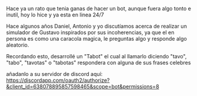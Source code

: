 Hace ya un rato que tenia ganas de hacer un bot, aunque fuera algo tonto e inutil, hoy lo hice y ya esta en linea 24/7

Hace algunos años Daniel, Antonio y yo discutíamos acerca de realizar un simulador de Gustavo inspirados por sus incoherencias, ya que el en persona es como una caracola magica, le preguntas algo y responde algo aleatorio.

Recordando esto, desarrollé un "Tabot" el cual al llamarlo diciendo "tavo", "tabo", "tavotas" o "tabotas" respondera con alguna de sus frases celebres

añadanlo a su servidor de discord aquí: https://discordapp.com/oauth2/authorize?&client_id=638078895857598465&scope=bot&permissions=8
